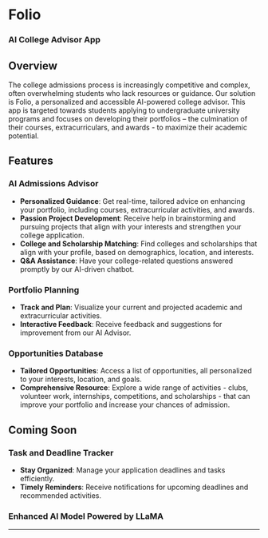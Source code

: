 # Folio
### AI College Advisor App

## Overview
The college admissions process is increasingly competitive and complex, often overwhelming students who lack resources or guidance. Our solution is Folio, a personalized and accessible AI-powered college advisor. This app is targeted towards students applying to undergraduate university programs and focuses on developing their portfolios – the culmination of their courses, extracurriculars, and awards -  to maximize their academic potential.

## Features

### AI Admissions Advisor
- **Personalized Guidance**: Get real-time, tailored advice on enhancing your portfolio, including courses, extracurricular activities, and awards.
- **Passion Project Development**: Receive help in brainstorming and pursuing projects that align with your interests and strengthen your college application.
- **College and Scholarship Matching**: Find colleges and scholarships that align with your profile, based on demographics, location, and interests.
- **Q&A Assistance**: Have your college-related questions answered promptly by our AI-driven chatbot.

### Portfolio Planning
- **Track and Plan**: Visualize your current and projected academic and extracurricular activities.
- **Interactive Feedback**: Receive feedback and suggestions for improvement from our AI Advisor.

### Opportunities Database
- **Tailored Opportunities**: Access a list of opportunities, all personalized to your interests, location, and goals.
- **Comprehensive Resource**: Explore a wide range of activities - clubs, volunteer work, internships, competitions, and scholarships - that can improve your portfolio and increase your chances of admission.

## Coming Soon

### Task and Deadline Tracker
- **Stay Organized**: Manage your application deadlines and tasks efficiently.
- **Timely Reminders**: Receive notifications for upcoming deadlines and recommended activities.

### Enhanced AI Model Powered by LLaMA

---
